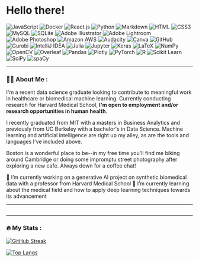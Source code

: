 <h1>Hello there!</h1>

![JavaScript](https://img.shields.io/badge/JavaScript-F7DF1E?style=flat-square&logo=javascript&logoColor=black)
![Docker](https://img.shields.io/badge/Docker-0CC1F3?style=flat-square&logo=docker&logoColor=white)
![React.js](https://img.shields.io/badge/React.js-0081CB?style=flat-square&logo=react&logoColor=61DAFB)
![Python](https://img.shields.io/badge/Python-3776AB?style=flat-square&logo=python&logoColor=white)
![Markdown](https://img.shields.io/badge/Markdown-000000?style=flat-square&logo=markdown&logoColor=white)
![HTML](https://img.shields.io/badge/HTML5-E34F26?style=flat-square&logo=html5&logoColor=white)
![CSS3](https://img.shields.io/badge/CSS3-1572B6?style=flat-square&logo=css3&logoColor=white)
![MySQL](https://img.shields.io/badge/MySQL-005C84?style=flat-square&logo=mysql&logoColor=white)
![SQLite](https://img.shields.io/badge/SQLite-07405E?style=flat-square&logo=sqlite&logoColor=white)
![Adobe Illustrator](https://img.shields.io/badge/AdobeIllustrator-DC6920?style=flat-square&logo=adobeillustrator&logoColor=white)
![Adobe Lightroom](https://img.shields.io/badge/AdobeLightroom-B4D6E0?style=flat-square&logo=adobelightroom&logoColor=white)
![Adobe Photoshop](https://img.shields.io/badge/AdobePhotoshop-4FCCFE?style=flat-square&logo=adobephotoshop&logoColor=white)
![Amazon AWS](https://img.shields.io/badge/AWS-FF9900?style=flat-square&logo=amazonaws&logoColor=white)
![Audacity](https://img.shields.io/badge/Audacity-0000CC?style=flat-square&logo=audacity&logoColor=white)
![Canva](https://img.shields.io/badge/Canva-20C4CB?style=flat-square&logo=canva&logoColor=white)
![GitHub](https://img.shields.io/badge/GitHub-171515?style=flat-square&logo=github&logoColor=white)
![Gurobi](https://img.shields.io/badge/Gurobi-FF0000?style=flat-square&logo=gurobi&logoColor=white)
![IntelliJ IDEA](https://img.shields.io/badge/IntelliJIDEA-9551A0?style=flat-square&logo=intellijidea&logoColor=white)
![Julia](https://img.shields.io/badge/Julia-D5635C?style=flat-square&logo=julia&logoColor=white)
![Jupyter](https://img.shields.io/badge/Jupyter-F37726?style=flat-square&logo=jupyter&logoColor=white)
![Keras](https://img.shields.io/badge/Keras-C80815?style=flat-square&logo=keras&logoColor=white)
![LaTeX](https://img.shields.io/badge/LaTeX-000000?style=flat-square&logo=latex&logoColor=white)
![NumPy](https://img.shields.io/badge/NumPy-0B2198?style=flat-square&logo=numpy&logoColor=white)
![OpenCV](https://img.shields.io/badge/OpenCV-0101FF?style=flat-square&logo=opencv&logoColor=white)
![Overleaf](https://img.shields.io/badge/Overleaf-8DB600?style=flat-square&logo=overleaf&logoColor=white)
![Pandas](https://img.shields.io/badge/Pandas-306998?style=flat-square&logo=pandas&logoColor=white)
![Plotly](https://img.shields.io/badge/Plotly-119DFF?style=flat-square&logo=plotly&logoColor=white)
![PyTorch](https://img.shields.io/badge/PyTorch-EE4C2C?style=flat-square&logo=pytorch&logoColor=white)
![R](https://img.shields.io/badge/R-256BC0?style=flat-square&logo=r&logoColor=white)
![Scikit Learn](https://img.shields.io/badge/ScikitLearn-3499CD?style=flat-square&logo=scikitlearn&logoColor=white)
![SciPy](https://img.shields.io/badge/SciPy-0D56A6?style=flat-square&logo=scipy&logoColor=white)
![spaCy](https://img.shields.io/badge/spaCy-09A3D5?style=flat-square&logo=spacy&logoColor=white)

<!--
<div id="header" align="center">
  <img src="https://media.giphy.com/media/M9gbBd9nbDrOTu1Mqx/giphy.gif" width="100"/>
</div>
-->

---

### :man_technologist: About Me :

I'm a recent data science graduate looking to contribute to meaningful work in healthcare or biomedical machine learning. Currently conducting research for Harvard Medical School, **I'm open to employment and/or research opportunities in human health**.

I recently graduated from MIT with a masters in Business Analytics and previously from UC Berkeley with a bachelor's in Data Science. Machine learning and artificial intelligence are right up my alley, as are the tools and languages I've included above.

Boston is a wonderful place to be--in my free time you'll find me biking around Cambridge or doing some impromptu street photography after exploring a new cafe. Always down for a coffee chat!

🔭 I’m currently working on a generative AI project on synthetic biomedical data with a professor from Harvard Medical School
🌱 I’m currently learning about the medical field and how to apply deep learning techniques towards its advancement

---
<img src="https://komarev.com/ghpvc/?username=djaechung&style=flat-square&color=blue" alt=""/>

<!--
<h1>
  hey there :wave:
  <img src="https://media.giphy.com/media/hvRJCLFzcasrR4ia7z/giphy.gif" width="30px"/>
</h1>
--->
<!--
---

### :man_technologist: About Me :

I am a recent MIT graduate <img src="https://media.giphy.com/media/WUlplcMpOCEmTGBtBW/giphy.gif" width="30"> located in Boston, MA.

- :telescope: I’m doing research at Harvard for synthesizing heartbeat audio for biomedical ML applications.
- :seedling: Exploring biomedical ML/AI
- :zap: In my free time, I bike around Cambridge and take photos of my friends
- :mailbox:How to reach me: [![Linkedin Badge](https://img.shields.io/badge/-kakbar-blue?style=flat&logo=Linkedin&logoColor=white)](https://www.linkedin.com/in/daniel-jaehoon-chung/)

---
-->
<!--
### :hammer_and_wrench: Languages and Tools :
<div>
  <img src="https://github.com/devicons/devicon/blob/master/icons/julia/julia-original-wordmark.svg" title="Julia" alt="Julia" width="40" height="40"/>&nbsp;
  <img src="https://github.com/devicons/devicon/blob/master/icons/jupyter/jupyter-original-wordmark.svg" title="Jupyter" alt="Jupyter" width="40" height="40"/>&nbsp;
  <img src="https://github.com/devicons/devicon/blob/master/icons/latex/latex-original.svg" title="Latex" alt="Latex" width="40" height="40"/>&nbsp;
  <img src="https://github.com/devicons/devicon/blob/master/icons/markdown/markdown-original.svg" title="Markdown" alt="Markdown" width="40" height="40"/>&nbsp;
  <img src="https://github.com/devicons/devicon/blob/master/icons/java/java-original-wordmark.svg" title="Java" alt="Java" width="40" height="40"/>&nbsp;
  <img src="https://github.com/devicons/devicon/blob/master/icons/numpy/numpy-original-wordmark.svg" title="Numpy" alt="Numpy" width="40" height="40"/>&nbsp;
  <img src="https://github.com/devicons/devicon/blob/master/icons/opencv/opencv-original-wordmark.svg" title="OpenCV" alt="OpenCV" width="40" height="40"/>&nbsp;
  <img src="https://github.com/devicons/devicon/blob/master/icons/pandas/pandas-original-wordmark.svg" title="Pandas" alt="Pandas" width="40" height="40"/>&nbsp;
  <img src="https://github.com/devicons/devicon/blob/master/icons/python/python-original-wordmark.svg" title="Python" alt="Python" width="40" height="40"/>&nbsp;
  <img src="https://github.com/devicons/devicon/blob/master/icons/pytorch/pytorch-original-wordmark.svg" title="Pytorch" alt="Pytorch" width="40" height="40"/>&nbsp;
  <img src="https://github.com/devicons/devicon/blob/master/icons/r/r-original.svg" title="R" alt="R" width="40" height="40"/>&nbsp;
  <img src="https://github.com/devicons/devicon/blob/master/icons/react/react-original-wordmark.svg" title="React" alt="React" width="40" height="40"/>&nbsp;
  <img src="https://github.com/devicons/devicon/blob/master/icons/css3/css3-plain-wordmark.svg"  title="CSS3" alt="CSS" width="40" height="40"/>&nbsp;
  <img src="https://github.com/devicons/devicon/blob/master/icons/html5/html5-original.svg" title="HTML5" alt="HTML" width="40" height="40"/>&nbsp;
  <img src="https://github.com/devicons/devicon/blob/master/icons/javascript/javascript-original.svg" title="JavaScript" alt="JavaScript" width="40" height="40"/>&nbsp;
  <img src="https://github.com/devicons/devicon/blob/master/icons/mysql/mysql-original-wordmark.svg" title="MySQL"  alt="MySQL" width="40" height="40"/>&nbsp;
  <img src="https://github.com/devicons/devicon/blob/master/icons/nodejs/nodejs-original-wordmark.svg" title="NodeJS" alt="NodeJS" width="40" height="40"/>&nbsp;
  <img src="https://github.com/devicons/devicon/blob/master/icons/amazonwebservices/amazonwebservices-plain-wordmark.svg" title="AWS" alt="AWS" width="40" height="40"/>&nbsp;
  <img src="https://github.com/devicons/devicon/blob/master/icons/git/git-original-wordmark.svg" title="Git" **alt="Git" width="40" height="40"/>
</div>
--->
---

### :fire: My Stats :

[![GitHub Streak](http://github-readme-streak-stats.herokuapp.com?user=djaechung&theme=dark&background=000000)](https://git.io/streak-stats)

[![Top Langs](https://github-readme-stats.vercel.app/api/top-langs/?username=djaechung&layout=compact&theme=vision-friendly-dark)](https://github.com/anuraghazra/github-readme-stats)

<!--
CREDIT: https://www.sitepoint.com/github-profile-readme/

**djaechung/djaechung** is a ✨ _special_ ✨ repository because its `README.md` (this file) appears on your GitHub profile.

Here are some ideas to get you started:

- 🔭 I’m currently working on ...
- 🌱 I’m currently learning ...
- 👯 I’m looking to collaborate on ...
- 🤔 I’m looking for help with ...
- 💬 Ask me about ...
- 📫 How to reach me: ...
- 😄 Pronouns: ...
- ⚡ Fun fact: ...
-->
